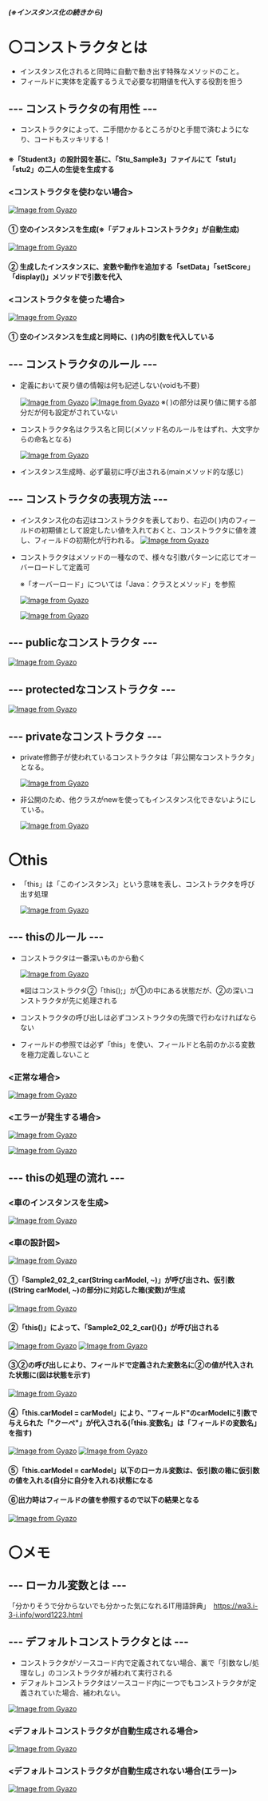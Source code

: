 ##### (※インスタンス化の続きから)
# 〇コンストラクタとは
- インスタンス化されると同時に自動で動き出す特殊なメソッドのこと。
- フィールドに実体を定義するうえで必要な初期値を代入する役割を担う

## --- コンストラクタの有用性 ---
- コンストラクタによって、二手間かかるところがひと手間で済むようになり、コードもスッキリする！

#### ※「Student3」の設計図を基に、「Stu_Sample3」ファイルにて「stu1」「stu2」の二人の生徒を生成する

### <コンストラクタを使わない場合>
[![Image from Gyazo](https://i.gyazo.com/4887b3c2bf3233590f236f244c96aae2.png)](https://gyazo.com/4887b3c2bf3233590f236f244c96aae2)

#### ① 空のインスタンスを生成(※「デフォルトコンストラクタ」が自動生成)
  [![Image from Gyazo](https://i.gyazo.com/20315b76a1eb5ce576ebee832a261683.png)](https://gyazo.com/20315b76a1eb5ce576ebee832a261683)

#### ② 生成したインスタンスに、変数や動作を追加する「setData」「setScore」「display()」メソッドで引数を代入

### <コンストラクタを使った場合>
[![Image from Gyazo](https://i.gyazo.com/fc6a0635bc434a6cfc9aba045ec3a7c6.png)](https://gyazo.com/fc6a0635bc434a6cfc9aba045ec3a7c6)
#### ① 空のインスタンスを生成と同時に、( )内の引数を代入している

## --- コンストラクタのルール ---
- 定義において戻り値の情報は何も記述しない(voidも不要)

  [![Image from Gyazo](https://i.gyazo.com/527833efcd648fef3a85f7f7ef12f196.png)](https://gyazo.com/527833efcd648fef3a85f7f7ef12f196)
  [![Image from Gyazo](https://i.gyazo.com/0af38f306f605bd9bf1e193b51d56656.png)](https://gyazo.com/0af38f306f605bd9bf1e193b51d56656) ※( )の部分は戻り値に関する部分だが何も設定がされていない
  
- コンストラクタ名はクラス名と同じ(メソッド名のルールをはずれ、大文字からの命名となる)
  
  [![Image from Gyazo](https://i.gyazo.com/5ed262049d23f4416b577151805764e3.png)](https://gyazo.com/5ed262049d23f4416b577151805764e3)
- インスタンス生成時、必ず最初に呼び出される(mainメソッド的な感じ)

## --- コンストラクタの表現方法 ---
- インスタンス化の右辺はコンストラクタを表しており、右辺の( )内のフィールドの初期値として設定したい値を入れておくと、コンストラクタに値を渡し、フィールドの初期化が行われる。
[![Image from Gyazo](https://i.gyazo.com/3b6b13c3f01c2b9ab60c639f595554d0.png)](https://gyazo.com/3b6b13c3f01c2b9ab60c639f595554d0)

- コンストラクタはメソッドの一種なので、様々な引数パターンに応じてオーバーロードして定義可

  ※「オーバーロード」については「Java：クラスとメソッド」を参照

  [![Image from Gyazo](https://i.gyazo.com/91a2abb8034376ff0e2cb01f4d0fe78b.png)](https://gyazo.com/91a2abb8034376ff0e2cb01f4d0fe78b)

  [![Image from Gyazo](https://i.gyazo.com/2e577fa291e94a01916254ee1b6b12f4.png)](https://gyazo.com/2e577fa291e94a01916254ee1b6b12f4)

## --- publicなコンストラクタ ---

  [![Image from Gyazo](https://i.gyazo.com/da593dc737558d8311202cfe8f6374b0.png)](https://gyazo.com/da593dc737558d8311202cfe8f6374b0)

## --- protectedなコンストラクタ ---

  [![Image from Gyazo](https://i.gyazo.com/81e8e9528aed9cf28cc014e250d1586d.png)](https://gyazo.com/81e8e9528aed9cf28cc014e250d1586d)

## --- privateなコンストラクタ ---
- private修飾子が使われているコンストラクタは「非公開なコンストラクタ」となる。

  [![Image from Gyazo](https://i.gyazo.com/81ac8d1c013b204a6512a6cfd30494d5.png)](https://gyazo.com/81ac8d1c013b204a6512a6cfd30494d5)
  
- 非公開のため、他クラスがnewを使ってもインスタンス化できないようにしている。

  [![Image from Gyazo](https://i.gyazo.com/09e70910dbb25eea52662e0ad7ba0141.png)](https://gyazo.com/09e70910dbb25eea52662e0ad7ba0141)

# 〇this
- 「this」は「このインスタンス」という意味を表し、コンストラクタを呼び出す処理
  
   [![Image from Gyazo](https://i.gyazo.com/1153019185794961eab4f52ec8848408.png)](https://gyazo.com/1153019185794961eab4f52ec8848408)

## --- thisのルール ---
- コンストラクタは一番深いものから動く
  
  [![Image from Gyazo](https://i.gyazo.com/ba3047b438c1d49f095d5b8f9a9127b2.png)](https://gyazo.com/ba3047b438c1d49f095d5b8f9a9127b2)

  ※図はコンストラクタ②「this();」が①の中にある状態だが、②の深いコンストラクタが先に処理される

- コンストラクタの呼び出しは必ずコンストラクタの先頭で行わなければならない
- フィールドの参照では必ず「this」を使い、フィールドと名前のかぶる変数を極力定義しないこと
### <正常な場合>
[![Image from Gyazo](https://i.gyazo.com/92d0ae0cbec211bb2a6ee94d839349a3.png)](https://gyazo.com/92d0ae0cbec211bb2a6ee94d839349a3)
### <エラーが発生する場合>
[![Image from Gyazo](https://i.gyazo.com/35619b4e75ff640fe47c0bbac6083729.png)](https://gyazo.com/35619b4e75ff640fe47c0bbac6083729)

[![Image from Gyazo](https://i.gyazo.com/56119935d84b8e3f25656f4a5aee3fb1.png)](https://gyazo.com/56119935d84b8e3f25656f4a5aee3fb1)

## --- thisの処理の流れ ---
### <車のインスタンスを生成>
[![Image from Gyazo](https://i.gyazo.com/6354efe3d9e0b89eee4e3ac4130de664.png)](https://gyazo.com/6354efe3d9e0b89eee4e3ac4130de664)
### <車の設計図>
[![Image from Gyazo](https://i.gyazo.com/1eb9c9bd2731df93168b1252f2ab84bc.png)](https://gyazo.com/1eb9c9bd2731df93168b1252f2ab84bc)

#### ①「Sample2_02_2_car(String carModel, ~)」が呼び出され、仮引数((String carModel, ~)の部分)に対応した箱(変数)が生成
[![Image from Gyazo](https://i.gyazo.com/bf8d8f41a26277e2d639a26323fc34e1.png)](https://gyazo.com/bf8d8f41a26277e2d639a26323fc34e1)
#### ②「this()」によって、「Sample2_02_2_car(){}」が呼び出される
[![Image from Gyazo](https://i.gyazo.com/39655fc59aed3c57db07ad9b4e1ba15d.png)](https://gyazo.com/39655fc59aed3c57db07ad9b4e1ba15d)
[![Image from Gyazo](https://i.gyazo.com/fd5fb6810fcb98f4c04d9005433782ce.png)](https://gyazo.com/fd5fb6810fcb98f4c04d9005433782ce)
#### ③②の呼び出しにより、フィールドで定義された変数名に②の値が代入された状態に(図は状態を示す)
[![Image from Gyazo](https://i.gyazo.com/833ac6e7f27dae3079822b70570c0c66.png)](https://gyazo.com/833ac6e7f27dae3079822b70570c0c66)
#### ④「this.carModel = carModel」により、"フィールド"のcarModelに引数で与えられた「"クーペ"」が代入される(「this.変数名」は「フィールドの変数名」を指す)
[![Image from Gyazo](https://i.gyazo.com/b832c9353b2166989ae17ecdb69dbdc3.png)](https://gyazo.com/b832c9353b2166989ae17ecdb69dbdc3)
[![Image from Gyazo](https://i.gyazo.com/909f5d0e9e8c05202ac8432dc67d14ca.png)](https://gyazo.com/909f5d0e9e8c05202ac8432dc67d14ca)
#### ⑤「this.carModel = carModel」以下のローカル変数は、仮引数の箱に仮引数の値を入れる(自分に自分を入れる)状態になる
#### ⑥出力時はフィールドの値を参照するので以下の結果となる
[![Image from Gyazo](https://i.gyazo.com/e24c59c434d0a4aa289f58f7b2cf5d19.png)](https://gyazo.com/e24c59c434d0a4aa289f58f7b2cf5d19)


# 〇メモ
## --- ローカル変数とは ---
「分かりそうで分からないでも分かった気になれるIT用語辞典」　https://wa3.i-3-i.info/word1223.html

## --- デフォルトコンストラクタとは ---
- コンストラクタがソースコード内で定義されてない場合、裏で「引数なし/処理なし」のコンストラクタが補われて実行される
- デフォルトコンストラクタはソースコード内に一つでもコンストラクタが定義されていた場合、補われない。

[![Image from Gyazo](https://i.gyazo.com/afc99da9d9215a4ed81ce0cd7ea73063.png)](https://gyazo.com/afc99da9d9215a4ed81ce0cd7ea73063)

### <デフォルトコンストラクタが自動生成される場合>
[![Image from Gyazo](https://i.gyazo.com/e9b4cee50b4b165592f18535990260ed.png)](https://gyazo.com/e9b4cee50b4b165592f18535990260ed)
### <デフォルトコンストラクタが自動生成されない場合(エラー)>
[![Image from Gyazo](https://i.gyazo.com/52ff2af7b24e5969a8da1fe4ebb9daf6.png)](https://gyazo.com/52ff2af7b24e5969a8da1fe4ebb9daf6)
